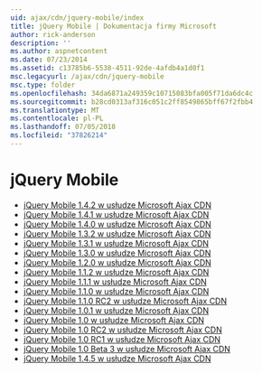 ```yaml
---
uid: ajax/cdn/jquery-mobile/index
title: jQuery Mobile | Dokumentacja firmy Microsoft
author: rick-anderson
description: ''
ms.author: aspnetcontent
ms.date: 07/23/2014
ms.assetid: c13785b6-5538-4511-92de-4afdb4a1d0f1
msc.legacyurl: /ajax/cdn/jquery-mobile
msc.type: folder
ms.openlocfilehash: 34da6871a249359c10715083bfa005f71da6dc4c
ms.sourcegitcommit: b28cd0313af316c051c2ff8549865bff67f2fbb4
ms.translationtype: MT
ms.contentlocale: pl-PL
ms.lasthandoff: 07/05/2018
ms.locfileid: "37826214"
---
```

<a name="jquery-mobile"></a>jQuery Mobile
====================
- [jQuery Mobile 1.4.2 w usłudze Microsoft Ajax CDN](cdnjquerymobile142.md)
- [jQuery Mobile 1.4.1 w usłudze Microsoft Ajax CDN](cdnjquerymobile141.md)
- [jQuery Mobile 1.4.0 w usłudze Microsoft Ajax CDN](cdnjquerymobile140.md)
- [jQuery Mobile 1.3.2 w usłudze Microsoft Ajax CDN](cdnjquerymobile132.md)
- [jQuery Mobile 1.3.1 w usłudze Microsoft Ajax CDN](cdnjquerymobile131.md)
- [jQuery Mobile 1.3.0 w usłudze Microsoft Ajax CDN](cdnjquerymobile130.md)
- [jQuery Mobile 1.2.0 w usłudze Microsoft Ajax CDN](cdnjquerymobile120.md)
- [jQuery Mobile 1.1.2 w usłudze Microsoft Ajax CDN](cdnjquerymobile112.md)
- [jQuery Mobile 1.1.1 w usłudze Microsoft Ajax CDN](cdnjquerymobile111.md)
- [jQuery Mobile 1.1.0 w usłudze Microsoft Ajax CDN](cdnjquerymobile110.md)
- [jQuery Mobile 1.1.0 RC2 w usłudze Microsoft Ajax CDN](cdnjquerymobile110rc2.md)
- [jQuery Mobile 1.0.1 w usłudze Microsoft Ajax CDN](cdnjquerymobile101.md)
- [jQuery Mobile 1.0 w usłudze Microsoft Ajax CDN](cdnjquerymobile10.md)
- [jQuery Mobile 1.0 RC2 w usłudze Microsoft Ajax CDN](cdnjquerymobile10rc2.md)
- [jQuery Mobile 1.0 RC1 w usłudze Microsoft Ajax CDN](cdnjquerymobile10rc1.md)
- [jQuery Mobile 1.0 Beta 3 w usłudze Microsoft Ajax CDN](cdnjquerymobile10b3.md)
- [jQuery Mobile 1.4.5 w usłudze Microsoft Ajax CDN](cdnjquerymobile145.md)
